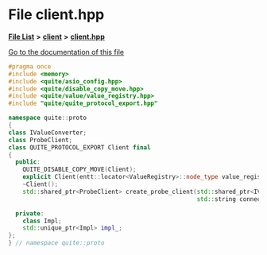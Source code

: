 

# File client.hpp

[**File List**](files.md) **>** [**client**](dir_cf009ea199fe2cc3ab30b0598ff08e34.md) **>** [**client.hpp**](client_8hpp.md)

[Go to the documentation of this file](client_8hpp.md)


```C++
#pragma once
#include <memory>
#include <quite/asio_config.hpp>
#include <quite/disable_copy_move.hpp>
#include <quite/value/value_registry.hpp>
#include "quite/quite_protocol_export.hpp"

namespace quite::proto
{
class IValueConverter;
class ProbeClient;
class QUITE_PROTOCOL_EXPORT Client final
{
  public:
    QUITE_DISABLE_COPY_MOVE(Client);
    explicit Client(entt::locator<ValueRegistry>::node_type value_registry);
    ~Client();
    std::shared_ptr<ProbeClient> create_probe_client(std::shared_ptr<IValueConverter> value_converter,
                                                     std::string connection_url);

  private:
    class Impl;
    std::unique_ptr<Impl> impl_;
};
} // namespace quite::proto
```


